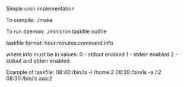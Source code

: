 Simple cron implementation

To compile:
./make

To run daemon:
./minicron taskfile outfile

taskfile format:
hour:minutes:command:info

where info must be in values:
0 - stdout enabled
1 - stderr enabled
2 - stdout and stderr enabled

Example of taskfile:
08:40:/bin/ls -l /home:2
08:39:/bin/ls -a /:2
08:30:/bin/ls aaa:2
